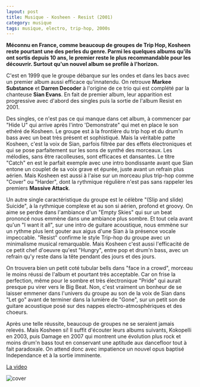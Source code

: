 ```yaml
---
layout: post
title: Musique - Kosheen - Resist (2001)
category: musique
tags: musique, electro, trip-hop, 2000s
---
```

**Méconnu en France, comme beaucoup de groupes de Trip Hop, Kosheen reste pourtant une des perles du genre. Parmi les quelques albums qu'ils ont sortis depuis 10 ans, le premier reste le plus recommandable pour les découvrir. Surtout qu'un nouvel album se profile à l'horizon.**

C'est en 1999 que le groupe débarque sur les ondes et dans les bacs avec un premier album aussi efficace qu'innatendu. On retrouve **Markee Substance** et **Darren Decoder** à l'origine de ce trio qui est complété par la chanteuse **Sian Evans**. En fait de premier album, leur apparition est progressive avec d'abord des singles puis la sortie de l'album Resist en 2001.

Des singles, ce n'est pas ce qui manque dans cet album, à commencer par "Hide U" qui arrive après l'intro 'Demonstrate" qui met en place le son ethéré de Kosheen. Le groupe est à la frontière du trip hop et du drum'n bass avec un beat très présent et sophistiqué. Mais la véritable patte Kosheen, c'est la voix de Sian, parfois filtrée par des effets électroniques et qui se pose parfaitement sur les sons de synthé des morceaux. Les mélodies, sans être racolleuses, sont efficaces et dansantes. Le titre "Catch" en est le parfait exemple avec une intro bondissante avant que Sian entone un couplet de sa voix grave et épurée, juste avant un refrain plus aérien. Mais Kosheen est aussi à l'aise sur un morceau plus trip-hop comme "Cover" ou "Harder", dont la rythmique régulière n'est pas sans rappeler les premiers **Massive Attack**.

Un autre single caractéristique du groupe est le célèbre "(Slip and slide) Suicide", à la rythmique complexe et au son si aérien, profond et groovy. On aime se perdre dans l'ambiance d'un "Empty Skies" qui sur un beat prononcé nous emmène dans une ambiance plus sombre. Et tout cela avant qu'un "I want it all", sur une intro de guitare acoustique, nous emmène sur un rythme plus lent gouter aux aigus d'une Sian à la présence vocale impeccable. "Resist" confirme le style Trip-hop du groupe avec un minimalisme musical remarquable. Mais Kosheen c'est aussi l'efficacité de ce petit chef d'oeuvre qu'est "Hungry", entre pop et drum'n bass, avec un refrain qu'y reste dans la tête pendant des jours et des jours.

On trouvera bien un petit coté tubular bells dans "face in a crowd", morceau le moins réussi de l'album et pourtant très acceptable. Car on frise la perfection, même pour le sombre et très électronique "Pride" qui aurait presque pu virer vers le Big Beat. Non, c'est vraiment un bonheur de se laisser emmener dans l'univers du groupe au son de la voix de Sian dans "Let go" avant de terminer dans la lumière de "Gone", sur un petit son de guitare acoustique posé sur des nappes electro-atmosphériques et des choeurs.

Après une telle réussite, beaucoup de groupes ne se seraient jamais relevés. Mais Kosheen si! Il suffit d'écouter leurs albums suivants, Kokopelli en 2003, puis Damage en 2007 qui montrent une évolution plus rock et moins drum'n bass tout en conservant une aptitude aux dancefloor tout à fait paradoxale. On attend donc avec impatience un nouvel opus baptisé Independance et à la sortie imminente.

[La video](https://www.youtube.com/watch?v=uTNlHRx4riE)

![cover](http://cheziceman.files.wordpress.com/2014/11/kosheen_resist.jpg)
